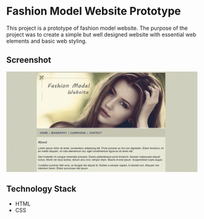 # Fashion Model Website Prototype

This project is a prototype of fashion model website. The purpose of the project was to create a simple but well designed website with essential web elements and basic web styling.

## Screenshot 

![Screenshot](Screenshot.png)

## Technology Stack

+ HTML
+ CSS
